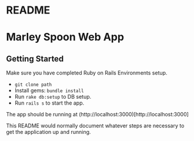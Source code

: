 # README

# Marley Spoon Web App

## Getting Started

Make sure you have completed Ruby on Rails Environments setup.
- `git clone path` 
- Install gems: `bundle install`
- Run `rake db:setup` to DB setup.
- Run `rails s` to start the app.

The app should be running at (http://localhost:3000)[http://localhost:3000]

This README would normally document whatever steps are necessary to get the
application up and running.
